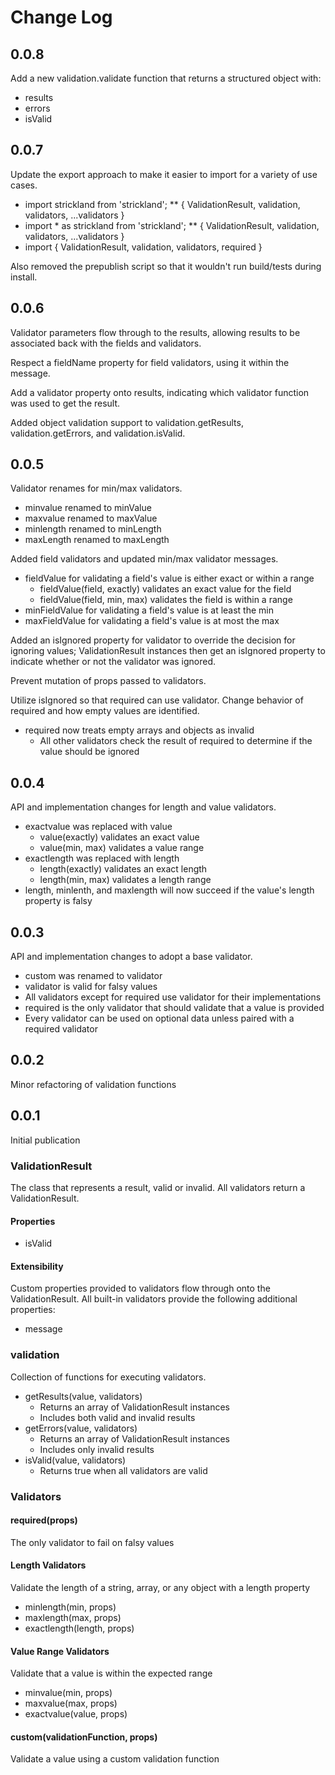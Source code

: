 # Change Log

## 0.0.8
Add a new validation.validate function that returns a structured object with:

* results
* errors
* isValid

## 0.0.7
Update the export approach to make it easier to import for a variety of use cases.

* import strickland from 'strickland';
** { ValidationResult, validation, validators, ...validators }
* import * as strickland from 'strickland';
** { ValidationResult, validation, validators, ...validators }
* import { ValidationResult, validation, validators, required }

Also removed the prepublish script so that it wouldn't run build/tests during install.

## 0.0.6
Validator parameters flow through to the results, allowing results to be associated back with the fields and validators.

Respect a fieldName property for field validators, using it within the message.

Add a validator property onto results, indicating which validator function was used to get the result.

Added object validation support to validation.getResults, validation.getErrors, and validation.isValid.

## 0.0.5
Validator renames for min/max validators.

* minvalue renamed to minValue
* maxvalue renamed to maxValue
* minlength renamed to minLength
* maxLength renamed to maxLength

Added field validators and updated min/max validator messages.
* fieldValue for validating a field's value is either exact or within a range
    * fieldValue(field, exactly) validates an exact value for the field
    * fieldValue(field, min, max) validates the field is within a range
* minFieldValue for validating a field's value is at least the min
* maxFieldValue for validating a field's value is at most the max

Added an isIgnored property for validator to override the decision for ignoring values; ValidationResult instances then get an isIgnored property to indicate whether or not the validator was ignored.

Prevent mutation of props passed to validators.

Utilize isIgnored so that required can use validator.  Change behavior of required and how empty values are identified.

* required now treats empty arrays and objects as invalid
    * All other validators check the result of required to determine if the value should be ignored

## 0.0.4
API and implementation changes for length and value validators.

* exactvalue was replaced with value
    * value(exactly) validates an exact value
    * value(min, max) validates a value range
* exactlength was replaced with length
    * length(exactly) validates an exact length
    * length(min, max) validates a length range
* length, minlenth, and maxlength will now succeed if the value's length property is falsy

## 0.0.3
API and implementation changes to adopt a base validator.

* custom was renamed to validator
* validator is valid for falsy values
* All validators except for required use validator for their implementations
* required is the only validator that should validate that a value is provided
* Every validator can be used on optional data unless paired with a required validator

## 0.0.2
Minor refactoring of validation functions

## 0.0.1
Initial publication

### ValidationResult
The class that represents a result, valid or invalid.  All validators return a ValidationResult.

#### Properties

* isValid

#### Extensibility
Custom properties provided to validators flow through onto the ValidationResult.  All built-in validators provide the following additional properties:

* message

### validation
Collection of functions for executing validators.

* getResults(value, validators)
    * Returns an array of ValidationResult instances
    * Includes both valid and invalid results
* getErrors(value, validators)
    * Returns an array of ValidationResult instances
    * Includes only invalid results
* isValid(value, validators)
    * Returns true when all validators are valid

### Validators

#### required(props)
The only validator to fail on falsy values

#### Length Validators
Validate the length of a string, array, or any object with a length property

* minlength(min, props)
* maxlength(max, props)
* exactlength(length, props)

#### Value Range Validators
Validate that a value is within the expected range

* minvalue(min, props)
* maxvalue(max, props)
* exactvalue(value, props)

#### custom(validationFunction, props)
Validate a value using a custom validation function
